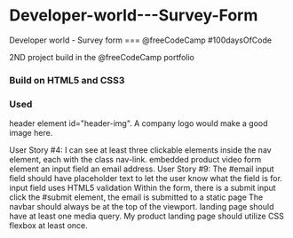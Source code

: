 # Developer-world---Survey-Form
Developer world - Survey form === @freeCodeCamp #100daysOfCode 

2ND project build in the @freeCodeCamp portfolio 

### Build on HTML5 and CSS3
### Used 
 header element 
 id="header-img". A company logo would make a good image here.

User Story #4: I can see at least three clickable elements inside the nav element, each with the class nav-link.
embedded product video 
form element 
 an input field an email address.
User Story #9: The #email input field should have placeholder text to let the user know what the field is for.
 input field uses HTML5 validation 
 Within the form, there is a submit input 
click the #submit element, the email is submitted to a static page 
The navbar should always be at the top of the viewport.
landing page should have at least one media query.
My product landing page should utilize CSS flexbox at least once.
